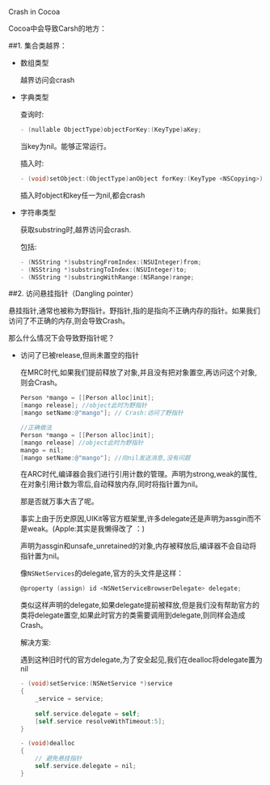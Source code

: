 Crash in Cocoa

Cocoa中会导致Carsh的地方：

##1. 集合类越界：

- 数组类型
 
	越界访问会crash
	
- 字典类型

	查询时: 
	
	~~~objective-c
	- (nullable ObjectType)objectForKey:(KeyType)aKey;
	~~~
	当key为nil。能够正常运行。
	
	插入时: 
	
	~~~objective-c
	- (void)setObject:(ObjectType)anObject forKey:(KeyType <NSCopying>)aKey;
	~~~
	插入时object和key任一为nil,都会crash

- 字符串类型

	获取substring时,越界访问会crash.
	
	包括:
	
	~~~objective-c
	- (NSString *)substringFromIndex:(NSUInteger)from;
	- (NSString *)substringToIndex:(NSUInteger)to;
	- (NSString *)substringWithRange:(NSRange)range;  
	~~~

##2. 访问悬挂指针（Dangling pointer）

悬挂指针,通常也被称为野指针。野指针,指的是指向不正确内存的指针。如果我们访问了不正确的内存,则会导致Crash。

那么什么情况下会导致野指针呢？

- 访问了已被release,但尚未置空的指针

	在MRC时代,如果我们提前释放了对象,并且没有把对象置空,再访问这个对象,则会Crash。
	
	~~~objective-c
	Person *mango = [[Person alloc]init];
	[mango release]; //object此时为野指针
	[mango setName:@"mango"]; // Crash:访问了野指针
	
	//正确做法
	Person *mango = [[Person alloc]init];
	[mango release] //object此时为野指针
	mango = nil;
	[mango setName:@"mango"]; //向nil发送消息,没有问题
	~~~

	在ARC时代,编译器会我们进行引用计数的管理。声明为strong,weak的属性,在对象引用计数为零后,自动释放内存,同时将指针置为nil。
	
	那是否就万事大吉了呢。
	
	事实上由于历史原因,UIKit等官方框架里,许多delegate还是声明为assgin而不是weak。(Apple:其实是我懒得改了 ：)
	
	声明为assgin和unsafe_unretained的对象,内存被释放后,编译器不会自动将指针置为nil。
	
	像`NSNetServices`的delegate,官方的头文件是这样：

	~~~objective-c
	@property (assign) id <NSNetServiceBrowserDelegate> delegate;
	~~~
	
	类似这样声明的delegate,如果delegate提前被释放,但是我们没有帮助官方的类将delegate置空,如果此时官方的类需要调用到delegate,则同样会造成Crash。
	
	解决方案: 
	
	遇到这种旧时代的官方delegate,为了安全起见,我们在dealloc将delegate置为nil
	
	~~~objective-c
	- (void)setService:(NSNetService *)service
	{
	    _service = service;
	    
	    self.service.delegate = self;
	    [self.service resolveWithTimeout:5];
	}
	
	- (void)dealloc
	{
	    // 避免悬挂指针
	    self.service.delegate = nil;
	}
	~~~
	
	